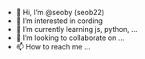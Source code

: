 - 👋 Hi, I’m @seoby (seob22)
- 👀 I’m interested in cording
- 🌱 I’m currently learning js, python, ...
- 💞️ I’m looking to collaborate on ...
- 📫 How to reach me ...

<!---
seob22/seob22 is a ✨ special ✨ repository because its `README.md` (this file) appears on your GitHub profile.
You can click the Preview link to take a look at your changes.
--->
